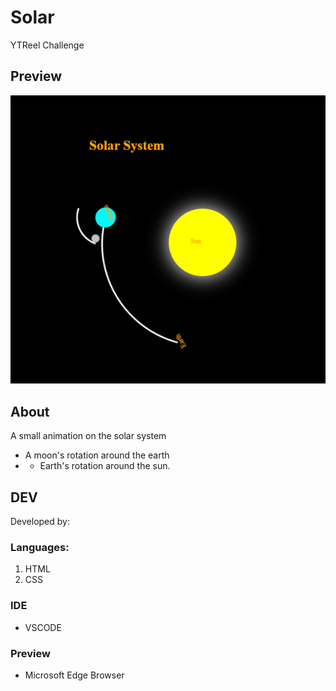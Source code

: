 # Solar
YTReel Challenge

## Preview

<p><img src="Solar.png" alt="Solar System" cover></P>

## About
A small animation on the solar system
- A moon's rotation around the earth
- - Earth's rotation around the sun.

## DEV
Developed by:
### Languages:

1. HTML
2. CSS

### IDE
- VSCODE

### Preview
- Microsoft Edge Browser